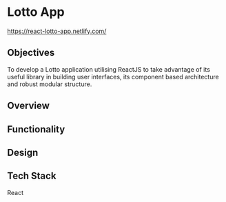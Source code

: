 # Lotto App

https://react-lotto-app.netlify.com/

## Objectives
To develop a Lotto application utilising ReactJS to take advantage of its useful library in building user interfaces, its component based architecture and robust modular structure.

## Overview

## Functionality

## Design

## Tech Stack
  React
